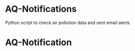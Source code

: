 # AQ-Notifications
Python script to check air pollution data and sent email alerts
# AQ-Notification
